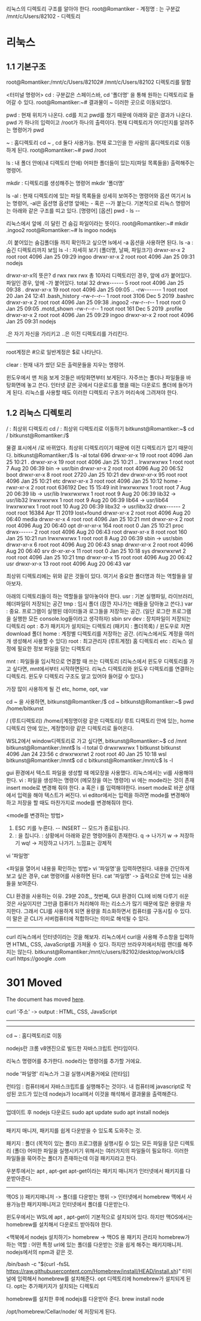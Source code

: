 리눅스의 디렉토리 구조를 알아야 한다.
root@Romantiker - 계정명
: 는 구분값
/mnt/c/Users/82102 - 디렉토리

# 리눅스
## 1.1 기본구조
root@Romantiker:/mnt/c/Users/82102#
/mnt/c/Users/82102 디렉토리를 말함

<터미널 명령어>
cd : 구분값은 스페이스바, cd '폴더명' 을 통해 원하는 디렉토리로 들어갈 수 있다.
root@Romantiker:~#
결과물이 ~ 이러한 곳으로 이동되었다.

pwd : 현재 위치가 나온다.
cd를 치고 pwd를 쳤기 때문에 아래와 같은 결과가 나온다.
pwd 가 하나의 입력이고 /root가 하나의 출력이다.
현재 디렉토리가 어디인지를 알려주는 명령어가 pwd

~ : 홈디렉토리
cd ~ , cd 둘다 사용가능. 현재 로그인을 한 사람의 홈디렉토리로 이동하게 된다.
root@Romantiker:~# pwd
/root

ls : 내 폴더 안에(내 디렉토리 안에) 어떠한 폴더들이 있는지(파일 목록들을) 출력해주는 명령어.

mkdir : 디렉토리를 생성해주는 명령어
mkdir '폴더명'

ls -al : 현재 디렉토리에 있는 파일 목록들을 상세히 보여주는 명령어와 옵션
여기서 ls는 명령어, -al은 옵션명
옵션명 앞에는 - 혹은 --가 붙는다.
기본적으로 리눅스 명령어는 아래와 같은 구조를 띠고 있다.
[명령어] [옵션]
pwd       -
ls        --

리눅스에서 앞에 .이 달린 건 숨김 파일이라는 뜻이다.
root@Romantiker:~# mkdir .ingoo2
root@Romantiker:~# ls
ingoo  nodejs

.이 붙어있는 숨김폴더들 까지 확인하고 싶으면
ls에서 -a 옵션을 사용하면 된다.
ls -a : 숨긴 디렉토리까지 보임
ls -l : 자세히 보기 (폴더명, 날짜, 파일크기)
drwxr-xr-x 2 root root 4096 Jan 25 09:29 ingoo
drwxr-xr-x 2 root root 4096 Jan 25 09:31 nodejs

drwxr-xr-x의 뜻은?
d rwx rwx rwx 총 10자리
디렉토리인 경우, 앞에 d가 붙어있다.
파일인 경우, 앞에 -가 붙어있다.
total 32
drwx------  5 root root 4096 Jan 25 09:38 .
drwxr-xr-x 19 root root 4096 Jan 25 09:05 ..
-rw-------  1 root root   20 Jan 24 12:41 .bash_history
-rw-r--r--  1 root root 3106 Dec  5  2019 .bashrc
drwxr-xr-x  2 root root 4096 Jan 25 09:38 .ingoo2
-rw-r--r--  1 root root    0 Jan 25 09:05 .motd_shown
-rw-r--r--  1 root root  161 Dec  5  2019 .profile
drwxr-xr-x  2 root root 4096 Jan 25 09:29 ingoo
drwxr-xr-x  2 root root 4096 Jan 25 09:31 nodejs

.은 자기 자신을 가리키고 ..은 이전 디렉토리를 가리킨다.

----------------------------------------------------------------------

root계정은 #으로 일반계정은 $로 나타난다.

clear : 현재 내가 썼던 모든 출력문들을 지우는 명령어.

윈도우에서 맨 처음 보게 것들은 바탕화면부터 보게된다. 자주쓰는 폴더나 파일들을 바탕화면에 놓고 쓴다. 인터넷 같은 곳에서 다운로드를 했을 때는 다운로드 폴더에 들어가게 된다. 리눅스를 사용할 때도 이러한 디렉토리 구조가 머리속에 그려져야 한다.


## 1.2 리눅스 디렉토리
/ : 최상위 디렉토리 
cd / : 최상위 디렉토리로 이동하기
bitkunst@Romantiker:~$ cd /
bitkunst@Romantiker:/$

물결 표시에서 /로 바뀌었다. 최상위 디렉토리이기 때문에 이전 디렉토리가 없기 때문이다.
bitkunst@Romantiker:/$ ls -al
total 696
drwxr-xr-x  19 root root   4096 Jan 25 10:21 .
drwxr-xr-x  19 root root   4096 Jan 25 10:21 ..
lrwxrwxrwx   1 root root      7 Aug 20 06:39 bin -> usr/bin
drwxr-xr-x   2 root root   4096 Aug 20 06:52 boot
drwxr-xr-x   8 root root   2720 Jan 25 10:21 dev
drwxr-xr-x  95 root root   4096 Jan 25 10:21 etc
drwxr-xr-x   3 root root   4096 Jan 25 10:12 home
-rwxr-xr-x   2 root root 636192 Dec 15 15:49 init
lrwxrwxrwx   1 root root      7 Aug 20 06:39 lib -> usr/lib
lrwxrwxrwx   1 root root      9 Aug 20 06:39 lib32 -> usr/lib32
lrwxrwxrwx   1 root root      9 Aug 20 06:39 lib64 -> usr/lib64
lrwxrwxrwx   1 root root     10 Aug 20 06:39 libx32 -> usr/libx32
drwx------   2 root root  16384 Apr 11  2019 lost+found
drwxr-xr-x   2 root root   4096 Aug 20 06:40 media
drwxr-xr-x   4 root root   4096 Jan 25 10:21 mnt
drwxr-xr-x   2 root root   4096 Aug 20 06:40 opt
dr-xr-xr-x 164 root root      0 Jan 25 10:21 proc
drwx------   2 root root   4096 Aug 20 06:43 root
drwxr-xr-x   8 root root    160 Jan 25 10:21 run
lrwxrwxrwx   1 root root      8 Aug 20 06:39 sbin -> usr/sbin
drwxr-xr-x   6 root root   4096 Aug 20 06:43 snap
drwxr-xr-x   2 root root   4096 Aug 20 06:40 srv
dr-xr-xr-x  11 root root      0 Jan 25 10:18 sys
drwxrwxrwt   2 root root   4096 Jan 25 10:21 tmp
drwxr-xr-x  15 root root   4096 Aug 20 06:42 usr
drwxr-xr-x  13 root root   4096 Aug 20 06:43 var

최상위 디렉토리에는 위와 같은 것들이 있다. 여기서 중요한 폴더명과 하는 역할들을 알아보자.

아래의 디렉토리들이 하는 역할들을 알아놓아야 한다.
usr  :  기본 실행파일, 라이브러리, 헤더파일이 저장되는 공간
tmp  :  임시 폴더 (잠깐 지나가는 애들을 담아놓고 쓴다.)
var  :  중요. 프로그램이 실행된 데이터들과 로그들을 저장하는 공간. (일단 로그란 프로그램을 실행한 모든 console.log들이라고 생각하자)
sbin
srv
dev  :  장치파일이 저장되는 디렉토리
opt  :  추가 패키지가 설치되는 디렉토리 (패키지 : 폴더목록) / 윈도우로 치면 download 폴더
home  :  계정별 디렉토리를 저장하는 공간. (리눅스에서도 계정을 여러개 생성해서 사용할 수 있다)
root  :  최고관리자 (루트계정) 홈 디렉토리
etc  :  리눅스 설정에 필요한 정보 파일을 담는 디렉토리

mnt  :  파일들을 임시적으로 연결할 때 쓰는 디렉토리
(리눅스에서 윈도우 디렉토리를 가고 싶다면, mnt에서부터 시작하면된다. 리눅스 디렉토리와 윈도우 디렉토리를 연결하는 디렉토리. 윈도우 디렉토리 구조도 알고 있어야 들어갈 수 있다.)

가장 많이 사용하게 될 건 etc, home, opt, var 

cd ~ 을 사용하면,
bitkunst@Romantiker:/$ cd ~
bitkunst@Romantiker:~$ pwd
/home/bitkunst

/ (루트디렉토리)
/home/[계정명이랑 같은 디렉토리]/
루트 디렉토리 안에 있는, home 디렉토리 안에 있는, 계정명이랑 같은 디렉토리로 들어온다.

WSL2에서 window디렉토리로 가고 싶다면,
bitkunst@Romantiker:~$ cd /mnt
bitkunst@Romantiker:/mnt$ ls -l
total 0
drwxrwxrwx 1 bitkunst bitkunst 4096 Jan 24 23:56 c
drwxrwxrwt 2 root     root       40 Jan 25 10:18 wsl
bitkunst@Romantiker:/mnt$ cd c
bitkunst@Romantiker:/mnt/c$ ls -l


gui 환경에서 텍스트 파일을 생성할 때 메모장을 사용했다.
리눅스에서는 vi를 사용해야 한다.
vi  :  파일을 생성하는 명령어 (메모장을 여는 명령어)
vi 에는 mode라는 것이 존재 
insert mode로 변경해 줘야 한다. a 혹은 i 를 입력해야한다. insert mode로 바꾼 상태에서 입력을 해야 텍스트가 써진다.
vi editor에서는 입력을 하려면 mode를 변경해야 하고 저장을 할 때도 마찬가지로 mode를 변경해줘야 한다.

<mode를 변경하는 방법>
1. ESC 키를 누른다. 
   -- INSERT -- 모드가 종료됩니다.
2. : 을 칩니다. : 상황에서 아래와 같은 명령어들이 존재한다.
   q  ->  나가기
   w  ->  저장하기
   wq!  ->  저장하고 나가기. 느낌표는 강제적

vi '파일명'

<파일을 열어서 내용을 확인하는 방법>
vi '파일명'을 입력하면된다.
내용을 간단하게 보고 싶은 경우, cat 명령어를 사용하면 된다.
cat '파일명'  ->  출력으로 안에 있는 내용들을 보여준다.

CLI 환경을 사용하는 이유. 29분 20초,,
첫번째, GUI 환경이 CLI에 비해 다루기 쉬운 것은 사실이지만 그만큼 컴퓨터가 처리해야 하는 리소스가 많기 때문에 많은 용량을 차지한다. 그래서 CLI를 사용하게 되면 용량을 최소화하면서 컴퓨터를 구동시킬 수 있다. 이 말은 곧 CLI가 서버컴퓨터에 적합하다는 의미로 해석될 수 있다. 



-----------------------------------------------------------------

curl
리눅스에서 인터넷이라는 것을 해보자.
리눅스에서 curl을 사용해 주소창을 입력하면 HTML, CSS, JavaScript를 가져올 수 있다. 하지만 브라우저에서처럼 랜더를 해주지는 않는다. 
bitkunst@Romantiker:/mnt/c/users/82102/desktop/work/cli$ curl https://google
.com
<HTML><HEAD><meta http-equiv="content-type" content="text/html;charset=utf-8">
<TITLE>301 Moved</TITLE></HEAD><BODY>
<H1>301 Moved</H1>
The document has moved
<A HREF="https://www.google.com/">here</A>.
</BODY></HTML>

curl '주소'  ->  output : HTML, CSS, JavaScript

-------------------------------------------------------------------
--------------------------------------------------------------------

cd ~  :  홈디렉토리로 이동

nodejs란 크롬 v8엔진으로 빌드한 자바스크립트 런타임이다.

리눅스 명령어를 추가한다.
node라는 명령어를 추가할 거에요.

node '파일명'
리눅스가 그걸 실행시켜줄거에요 [런타임]

런타임 : 컴퓨터에서 자바스크립트를 실행해주는 것이다.
내 컴퓨터에 javascript로 작성된 코드가 있는데 nodejs가 local에서 이것을 해석해서 결과물을 출력해준다.

--------------------------------------------------------------------

업데이트 후 nodejs 다운로드
sudo apt update
sudo apt install nodejs


---------------------------------------------------------------------

패키지 매니저,
패키지를 쉽게 다운받을 수 있도록 도와주는 것.

패키지  :  폴더 (목적이 있는 폴더)
프로그램을 실행시킬 수 있는 모든 파일을 담은 디렉토리 (폴더)
어떠한 파일을 실행시키기 위해서는 여러가지의 파일들이 필요하다. 이러한 파일들을 묶어주는 폴더가 존재하는데 이걸 패키지라고 한다.

우분투에서는 apt , apt-get
apt-get이라는 패키지 매니저가 인터넷에서 패키지를 다운받아준다.

---------------------------------------------------------------------

맥OS ))
패키지매니저 -> 폴더를 다운받는 행위 -> 인터넷에서
homebrew 맥에서 사용가능한 패키지매니저고
인터넷에서 폴더를 다운받는다.

윈도우에서는 WSL에 apt , apt-get이 기본적으로 설치되어 있다. 하지만 맥OS에서는 homebrew를 설치해서 다운로드 받아줘야 한다. 

<맥북에서 nodejs 설치하기>
homebrew  ->  맥OS 용 패키지 관리자
homebrew가 하는 역할 : 어떤 특정 url에 있는 폴더를 다운받는 것을 쉽게 해주는 패키지매니저. nodejs에서의 npm과 같은 것.

/bin/bash -c "$(curl -fsSL https://raw.githubusercontent.com/Homebrew/install/HEAD/install.sh)" 
터미널에 입력해서 homebrew를 설치해준다. opt 디렉토리에 homebrew가 설치되게 된다. opt는 추가패키지가 설치되는 디렉토리

homebrew를 설치한 후에 nodejs를 다운받아 준다.
brew install node

/opt/homebrew/Cellar/node/ 에 저장되게 된다.


